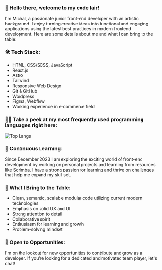 ### 👋 Hello there, welcome to my code lair!

I'm Michal, a passionate junior front-end developer with an artistic background. I enjoy turning creative ideas into functional and engaging applications using the latest best practices in modern frontend development. Here are some details about me and what I can bring to the table:

### 🛠️ Tech Stack:
- HTML, CSS/SCSS, JavaScript
- React.js
- Astro
- Tailwind
- Responsive Web Design
- Git & GitHub
- Wordpress
- Figma, Webflow
- Working experience in e-commerce field

### 👨‍💻 Take a peek at my most frequently used programming languages right here:

![Top Langs](https://github-readme-stats.vercel.app/api/top-langs/?username=mewdev&layout=compact)

### 🌱 Continuous Learning:
Since December 2023 I am exploring the exciting world of front-end development by working on personal projects and learning from resources like Scrimba. I have a strong passion for learning and thrive on challenges that help me expand my skill set.

### 🚀 What I Bring to the Table:
- Clean, semantic, scalable modular code utilizing current modern technologies 
- Emphasis on solid UX and UI
- Strong attention to detail
- Collaborative spirit
- Enthusiasm for learning and growth
- Problem-solving mindset

### 🤝 Open to Opportunities:
I'm on the lookout for new opportunities to contribute and grow as a developer. If you're looking for a dedicated and motivated team player, let's chat!
